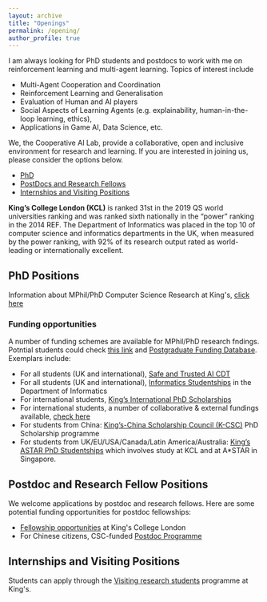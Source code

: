 ```yaml
---
layout: archive
title: "Openings"
permalink: /opening/
author_profile: true
---
```



I am always looking for PhD students and postdocs to work with me on reinforcement learning and multi-agent learning.
Topics of interest include 
* Multi-Agent Cooperation and Coordination
* Reinforcement Learning and Generalisation
* Evaluation of Human and AI players
* Social Aspects of Learning Agents (e.g. explainability, human-in-the-loop learning, ethics),
* Applications in Game AI, Data Science, etc. 

We, the Cooperative AI Lab, provide a collaborative, open and inclusive environment for research and learning.
If you are interested in joining us, please consider the options below.
* [PhD](#phd-positions)
* [PostDocs and Research Fellows](#postdoc-and-research-fellow-positions)
* [Internships and Visiting Positions](#internships-and-visiting-positions)

**King’s College London (KCL)** is ranked 31st in the 2019 QS world universities ranking and was ranked sixth nationally in the “power” ranking in the 2014 REF. The Department of Informatics was placed in the top 10 of computer science and informatics departments in the UK, when measured by the power ranking, with 92% of its research output rated as world-leading or internationally excellent. 

## PhD Positions
Information about MPhil/PhD Computer Science Research at King's, [click here](https://www.kcl.ac.uk/informatics/postgraduate/research-degrees)

### Funding opportunities
A number of funding schemes are available for MPhil/PhD research fndings. Potntial students could check [this link](https://www.kcl.ac.uk/study-legacy/postgraduate/fees-and-funding/student-funding) and [Postgraduate Funding Database](https://www.kcl.ac.uk/study-legacy/doctoral-studies/funding).
Exemplars include: 
* For all students (UK and international), [Safe and Trusted AI CDT](https://safeandtrustedai.org/)
* For all students (UK and international), [Informatics Studentships](https://www.kcl.ac.uk/informatics/postgraduate/research-degrees#) in the Department of Informatics
* For international students, [King’s International PhD Scholarships](https://www.kcl.ac.uk/research/funding-opportunities/doctoral-research-opportunities/international-scholarships)
* For international students, a number of collaborative & external fundings available, [check here](https://www.kcl.ac.uk/study-legacy/postgraduate/fees-and-funding/student-funding/postgraduate-research-funding/international-student-research-funding)
* For students from China: [King’s-China Scholarship Council (K-CSC)](https://www.kcl.ac.uk/study-legacy/funding/kings-china-scholarship-council-phd-scholarship-programme-k-csc) PhD Scholarship programme 
* For students from UK/EU/USA/Canada/Latin America/Australia: [King’s ASTAR PhD Studentships](https://www.kcl.ac.uk/research/funding-opportunities/doctoral-research-opportunities/current-phd-opportunities/astar-phd-studentships) which involves study at KCL and at A*STAR in Singapore. 


## Postdoc and Research Fellow Positions
We welcome applications by postdoc and research fellows.
Here are some potential funding opportunities for postdoc fellowships:
* [Fellowship opportunities](https://www.kcl.ac.uk/research/funding-opportunities/fellowships-for-early-career-researchers) at King's College London
* For Chinese citizens, CSC-funded [Postdoc Programme]( https://www.csc.edu.cn/chuguo)

## Internships and Visiting Positions
Students can apply through the [Visiting research students](https://www.kcl.ac.uk/study/postgraduate-research/visiting-research-students)
programme at King's.


<!--

multi-agent cooperation/coordination, policy generalization/evaluation, social aspects of learning agents (e.g. explainability, ethics, fairness),and industrial applications. 
We do not have funding available at this time.

-->
